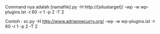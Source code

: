 Command nya adalah
[namafile].py -H http://[situstarget]/ -wp -w wp-plugins.lst -t 60 -r 1 -p 2 -T 2

Contoh : 
sc.py -H http://www.adriannecurry.org/ -wp -w wp-plugins.lst -t 60 -r 1 -p 2 -T 2
